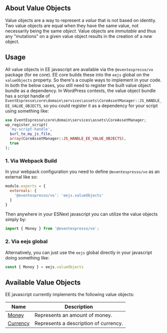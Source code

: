 ## About Value Objects
Value objects are a way to represent a _value_ that is not based on identity.  Two value objects are equal when they have the same value, not necessarily being the same _object_. Value objects are _immutable_ and thus any "mutations" on a given value object results in the creation of a _new_ object.

## Usage

All value objects in EE javascript are available via the `@eventespresso/vo` package (for ee core).  EE core builds these into the `eejs` global on the `valueObjects` property.  So there's a couple ways to implement in your code.  In both the below cases, you still need to register the built value object bundle as a dependency.  In WordPress contexts, the value object bundle has a script handle of `EventEspresso\core\domain\services\assets\CoreAssetManager::JS_HANDLE_EE_VALUE_OBJECTS`, so you could register it as a dependency for your script using something like:

```php
use EventEspresso\core\domain\services\assets\CoreAssetManager;
wp_register_script(
  'my-script-handle',
  $url_to_my_js_file,
  array(CoreAssetManager::JS_HANDLE_EE_VALUE_OBJECTS),
  true
);
```

### 1. Via Webpack Build

In  your webpack configuration you need to define `@eventespresso/vo` as an external like so:

```js
module.exports = {
  externals: {
    '@eventespresso/vo': 'eejs.valueObjects'
  }
}
```
Then anywhere in your ESNext javascript you can utilize the value objects simply by:

```js
import { Money } from '@eventespresso/vo';
```

### 2. Via eejs global

Alternatively, you can just use the `eejs` global directly in your javascript doing something like:

```js
const { Money } = eejs.valueObjects
```

## Available Value Objects
EE javascript currently implements the following value objects:

| Name | Description |
| ------- | ------------------- |
[Money](money.md) | Represents an amount of money.
[Currency](currency.md) | Represents a description of currency.